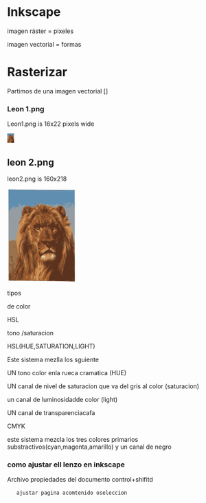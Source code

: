 # Inkscape 

imagen ráster = pixeles 

imagen vectorial = formas 

# Rasterizar

Partimos de una imagen vectorial []

### Leon 1.png

Leon1.png is 16x22 pixels wide

![](https://raw.githubusercontent.com/umershahzad12/primer-timestre/main/leon1.png)

## leon 2.png 

leon2.png is 160x218

![](https://raw.githubusercontent.com/umershahzad12/primer-timestre/main/leon2.png)

tipos 

de color 

HSL 

tono /saturacion 

HSL(HUE,SATURATION,LIGHT)

Este sistema mezlla los sguiente 

UN tono color enla rueca cramatica (HUE)

UN canal de nivel de saturacion 
que va del gris al color (saturacion)

un canal de luminosidadde color (light) 

UN canal de transparenciacafa

CMYK

este sistema mezcla los tres colores primarios substractivos(cyan,magenta,amarillo) y un canal de negro  

### como ajustar ell lenzo en inkscape 

Archivo
       propiedades del documento control+shifitd
       
       ajustar pagina acomtenido oseleccion
